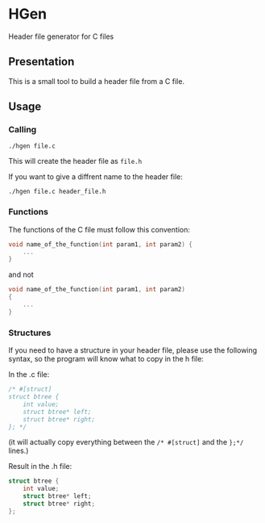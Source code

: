 # HGen

Header file generator for C files

## Presentation

This is a small tool to build a header file from a C file.


## Usage

### Calling

```
./hgen file.c
```
This will create the header file as ```file.h```

If you want to give a diffrent name to the header file:

```
./hgen file.c header_file.h
```
### Functions

The functions of the C file must follow this convention:
```C
void name_of_the_function(int param1, int param2) {
    ...
}
```

and not

```C
void name_of_the_function(int param1, int param2)
{
    ...
}
```

### Structures

If you need to have a structure in your header file, please use the following syntax, so the program will know what to copy in the h file:

In the .c file:
```C
/* #[struct]
struct btree {
    int value;
    struct btree* left;
    struct btree* right;
}; */
```
(it will actually copy everything between the ```/* #[struct]``` and the ```};*/``` lines.)

Result in the .h file:
```C
struct btree {
    int value;
    struct btree* left;
    struct btree* right;
};
```

